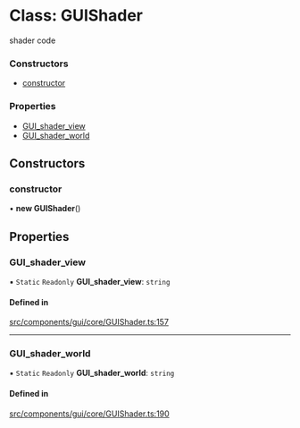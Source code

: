 # Class: GUIShader

shader code

### Constructors

- [constructor](GUIShader.md#constructor)

### Properties

- [GUI\_shader\_view](GUIShader.md#gui_shader_view)
- [GUI\_shader\_world](GUIShader.md#gui_shader_world)

## Constructors

### constructor

• **new GUIShader**()

## Properties

### GUI\_shader\_view

▪ `Static` `Readonly` **GUI\_shader\_view**: `string`

#### Defined in

[src/components/gui/core/GUIShader.ts:157](https://github.com/Orillusion/orillusion/blob/main/src/components/gui/core/GUIShader.ts#L157)

___

### GUI\_shader\_world

▪ `Static` `Readonly` **GUI\_shader\_world**: `string`

#### Defined in

[src/components/gui/core/GUIShader.ts:190](https://github.com/Orillusion/orillusion/blob/main/src/components/gui/core/GUIShader.ts#L190)
